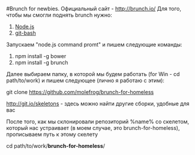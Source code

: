 #Brunch for newbies. Официальный сайт - http://brunch.io/
Для того, чтобы мы смогли поднять brunch нужно:

1) [Node.js](http://nodejs.org)
2) [git-bash](http://git-scm.com/downloads)

Запускаем "node.js command promt" и пишем следующие команды:

1) npm install -g bower
2) npm install -g brunch

Далее выбираем папку, в которой мы будем работать (for Win - cd path/to/work) и пишем следующее (лично я работаю с этим):

git clone https://github.com/molefrog/brunch-for-homeless

http://git.io/skeletons - здесь можно найти другие сборки, удобные для вас

После того, как мы склонировали репозиторий %name% со скелетом, который нас устраивает (в моем случае, это brunch-for-homeless), прописываем путь к этому скелету

cd path/to/work/__brunch-for-homeless__/
